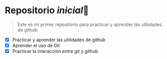 # Repositorio *inicial*👋
> Este es mi primer repositorio para practicar y aprender las utilidades de github
- [x] Practicar y aprender las utilidades de github
- [x] Aprender el uso de Git
- [x] Practicar la interacción entre git y github
<!--
**CamiMancu/CamiMancu** is a ✨ _special_ ✨ repository because its `README.md` (this file) appears on your GitHub profile.

Here are some ideas to get you started:

- 🔭 I’m currently working on ...
- 🌱 I’m currently learning ...
- 👯 I’m looking to collaborate on ...
- 🤔 I’m looking for help with ...
- 💬 Ask me about ...
- 📫 How to reach me: ...
- 😄 Pronouns: ...
- ⚡ Fun fact: ...
-->
